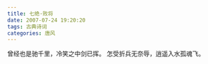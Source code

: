 ```yaml
---
title: 七绝·败将
date: 2007-07-24 19:20:20
tags: 古典诗词
categories: 唐风
---
```

曾经也是驰千里，冷笑之中剑已挥。
怎受折兵无奈辱，逍遥入水孤魂飞。

